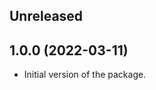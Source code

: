 <!-- Learn how to maintain this file at https://github.com/WordPress/gutenberg/tree/HEAD/packages#maintaining-changelogs. -->

## Unreleased

## 1.0.0 (2022-03-11)

-   Initial version of the package.
